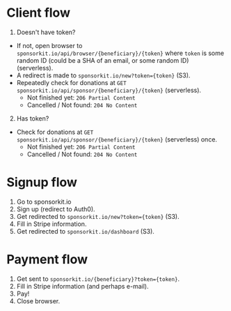 # Client flow
1. Doesn't have token?
 - If not, open browser to `sponsorkit.io/api/browser/{beneficiary}/{token}` where `token` is some random ID (could be a SHA of an email, or some random ID) (serverless).
 - A redirect is made to `sponsorkit.io/new?token={token}` (S3).
 - Repeatedly check for donations at `GET sponsorkit.io/api/sponsor/{beneficiary}/{token}` (serverless).
    - Not finished yet: `206 Partial Content`
    - Cancelled / Not found: `204 No Content`

2. Has token?
 - Check for donations at `GET sponsorkit.io/api/sponsor/{beneficiary}/{token}` (serverless) once.
    - Not finished yet: `206 Partial Content`
    - Cancelled / Not found: `204 No Content`

# Signup flow
1. Go to sponsorkit.io
2. Sign up (redirect to Auth0).
3. Get redirected to `sponsorkit.io/new?token={token}` (S3).
4. Fill in Stripe information.
5. Get redirected to `sponsorkit.io/dashboard` (S3).

# Payment flow
1. Get sent to `sponsorkit.io/{beneficiary}?token={token}`.
2. Fill in Stripe information (and perhaps e-mail).
3. Pay!
4. Close browser.
